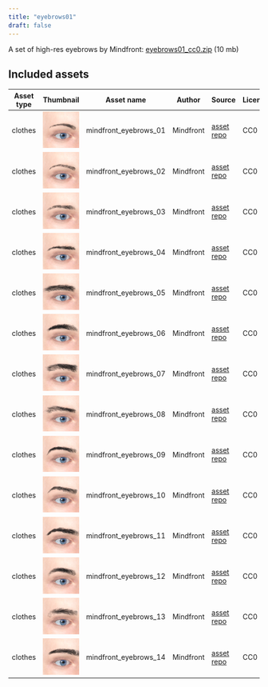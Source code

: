 ```yaml
---
title: "eyebrows01"
draft: false
---
```


A set of high-res eyebrows by Mindfront: [eyebrows01_cc0.zip](http://files.makehumancommunity.org/asset_packs/eyebrows01/eyebrows01_cc0.zip) (10 mb)


## Included assets

| Asset type | Thumbnail | Asset name | Author | Source | License |
| ---------- | --------- | ---------- | ------ | ------ | ------- |
| clothes | ![mindfront_eyebrows_01.png](mindfront_eyebrows_01.png) | mindfront_eyebrows_01 | Mindfront | [asset repo](http://www.makehumancommunity.org/node/1964) | CC0 |
| clothes | ![mindfront_eyebrows_02.png](mindfront_eyebrows_02.png) | mindfront_eyebrows_02 | Mindfront | [asset repo](http://www.makehumancommunity.org/node/1965) | CC0 |
| clothes | ![mindfront_eyebrows_03.png](mindfront_eyebrows_03.png) | mindfront_eyebrows_03 | Mindfront | [asset repo](http://www.makehumancommunity.org/node/1966) | CC0 |
| clothes | ![mindfront_eyebrows_04.png](mindfront_eyebrows_04.png) | mindfront_eyebrows_04 | Mindfront | [asset repo](http://www.makehumancommunity.org/node/1967) | CC0 |
| clothes | ![mindfront_eyebrows_05.png](mindfront_eyebrows_05.png) | mindfront_eyebrows_05 | Mindfront | [asset repo](http://www.makehumancommunity.org/node/1968) | CC0 |
| clothes | ![mindfront_eyebrows_06.png](mindfront_eyebrows_06.png) | mindfront_eyebrows_06 | Mindfront | [asset repo](http://www.makehumancommunity.org/node/1969) | CC0 |
| clothes | ![mindfront_eyebrows_07.png](mindfront_eyebrows_07.png) | mindfront_eyebrows_07 | Mindfront | [asset repo](http://www.makehumancommunity.org/node/1970) | CC0 |
| clothes | ![mindfront_eyebrows_08.png](mindfront_eyebrows_08.png) | mindfront_eyebrows_08 | Mindfront | [asset repo](http://www.makehumancommunity.org/node/1971) | CC0 |
| clothes | ![mindfront_eyebrows_09.png](mindfront_eyebrows_09.png) | mindfront_eyebrows_09 | Mindfront | [asset repo](http://www.makehumancommunity.org/node/1972) | CC0 |
| clothes | ![mindfront_eyebrows_10.png](mindfront_eyebrows_10.png) | mindfront_eyebrows_10 | Mindfront | [asset repo](http://www.makehumancommunity.org/node/1973) | CC0 |
| clothes | ![mindfront_eyebrows_11.png](mindfront_eyebrows_11.png) | mindfront_eyebrows_11 | Mindfront | [asset repo](http://www.makehumancommunity.org/node/1974) | CC0 |
| clothes | ![mindfront_eyebrows_12.png](mindfront_eyebrows_12.png) | mindfront_eyebrows_12 | Mindfront | [asset repo](http://www.makehumancommunity.org/node/1975) | CC0 |
| clothes | ![mindfront_eyebrows_13.png](mindfront_eyebrows_13.png) | mindfront_eyebrows_13 | Mindfront | [asset repo](http://www.makehumancommunity.org/node/1976) | CC0 |
| clothes | ![mindfront_eyebrows_14.png](mindfront_eyebrows_14.png) | mindfront_eyebrows_14 | Mindfront | [asset repo](http://www.makehumancommunity.org/node/1977) | CC0 |
